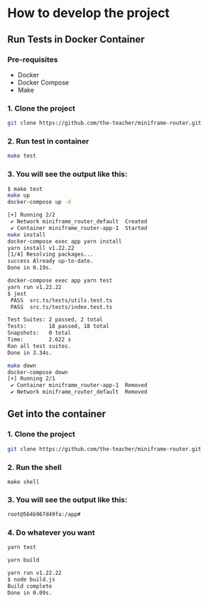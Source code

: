 # How to develop the project

## Run Tests in Docker Container

### Pre-requisites

- Docker
- Docker Compose
- Make

### 1. Clone the project

```bash
git clone https://github.com/the-teacher/miniframe-router.git
```

### 2. Run test in container

```bash
make test
```

### 3. You will see the output like this:

```bash
$ make test
make up
docker-compose up -d

[+] Running 2/2
 ✔ Network miniframe_router_default  Created                                                                                                              0.0s
 ✔ Container miniframe_router-app-1  Started                                                                                                              0.3s
make install
docker-compose exec app yarn install
yarn install v1.22.22
[1/4] Resolving packages...
success Already up-to-date.
Done in 0.19s.

docker-compose exec app yarn test
yarn run v1.22.22
$ jest
 PASS  src.ts/tests/utils.test.ts
 PASS  src.ts/tests/index.test.ts

Test Suites: 2 passed, 2 total
Tests:       18 passed, 18 total
Snapshots:   0 total
Time:        2.622 s
Ran all test suites.
Done in 3.34s.

make down
docker-compose down
[+] Running 2/1
 ✔ Container miniframe_router-app-1  Removed                                                                                                             10.1s
 ✔ Network miniframe_router_default  Removed
```

## Get into the container

### 1. Clone the project

```bash
git clone https://github.com/the-teacher/miniframe-router.git
```

### 2. Run the shell

```
make shell
```

### 3. You will see the output like this:

```bash
root@564b967d49fa:/app#
```

### 4. Do whatever you want

```bash
yarn test
```

```bash
yarn build

yarn run v1.22.22
$ node build.js
Build complete
Done in 0.09s.
```
